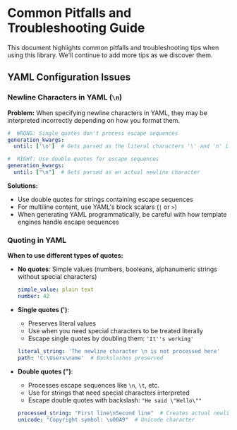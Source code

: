 # Common Pitfalls and Troubleshooting Guide

This document highlights common pitfalls and troubleshooting tips when using this library. We'll continue to add more tips as we discover them.

## YAML Configuration Issues

### Newline Characters in YAML (`\n`)

**Problem:** When specifying newline characters in YAML, they may be interpreted incorrectly depending on how you format them.

```yaml
#  WRONG: Single quotes don't process escape sequences
generation_kwargs:
  until: ['\n']  # Gets parsed as the literal characters '\' and 'n' i.e "\\n"

```
```yaml
#  RIGHT: Use double quotes for escape sequences
generation_kwargs:
  until: ["\n"]  # Gets parsed as an actual newline character

```

**Solutions:**
- Use double quotes for strings containing escape sequences
- For multiline content, use YAML's block scalars (`|` or `>`)
- When generating YAML programmatically, be careful with how template engines handle escape sequences

### Quoting in YAML

**When to use different types of quotes:**

- **No quotes**: Simple values (numbers, booleans, alphanumeric strings without special characters)
  ```yaml
  simple_value: plain text
  number: 42

  ```

- **Single quotes (')**:
  - Preserves literal values
  - Use when you need special characters to be treated literally
  - Escape single quotes by doubling them: `'It''s working'`
  ```yaml
  literal_string: 'The newline character \n is not processed here'
  path: 'C:\Users\name'  # Backslashes preserved

  ```

- **Double quotes (")**:
  - Processes escape sequences like `\n`, `\t`, etc.
  - Use for strings that need special characters interpreted
  - Escape double quotes with backslash: `"He said \"Hello\""`
  ```yaml
  processed_string: "First line\nSecond line"  # Creates actual newline
  unicode: "Copyright symbol: \u00A9"  # Unicode character

  ```
